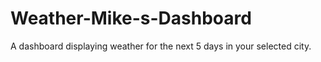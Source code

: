 # Weather-Mike-s-Dashboard
A dashboard displaying weather for the next 5 days in your selected city.
